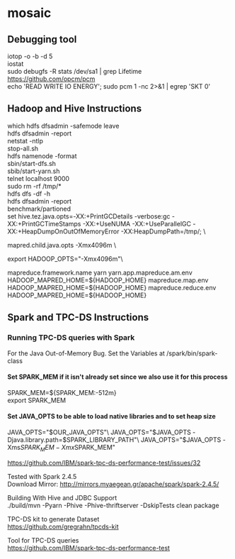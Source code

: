 # mosaic

## Debugging tool

iotop -o -b -d 5\
iostat\
sudo debugfs -R stats /dev/sa1 | grep Lifetime\
https://github.com/opcm/pcm \
echo 'READ WRITE IO ENERGY'; sudo pcm 1 -nc 2>&1 | egrep 'SKT   0'

## Hadoop and Hive Instructions

which hdfs dfsadmin -safemode leave\
hdfs dfsadmin -report\
netstat -ntlp\
stop-all.sh\
hdfs namenode -format\
sbin/start-dfs.sh\
sbib/start-yarn.sh\
telnet localhost 9000\
sudo rm -rf /tmp/* \
hdfs dfs -df -h \
hdfs dfsadmin -report \
benchmark/partioned \
set hive.tez.java.opts=-XX:+PrintGCDetails -verbose:gc -XX:+PrintGCTimeStamps -XX:+UseNUMA -XX:+UseParallelGC -XX:+HeapDumpOnOutOfMemoryError -XX:HeapDumpPath=/tmp/; \

<property>
    <name>mapred.child.java.opts</name>
    <value>-Xmx4096m</value>
</property> \

export HADOOP_OPTS="-Xmx4096m"\

<configuration>
    <property>
        <name>mapreduce.framework.name</name>
        <value>yarn</value>
    </property>
    <property>
        <name>yarn.app.mapreduce.am.env</name>
        <value>HADOOP_MAPRED_HOME=${HADOOP_HOME}</value>
    </property>
    <property>
        <name>mapreduce.map.env</name>
        <value>HADOOP_MAPRED_HOME=${HADOOP_HOME}</value>
    </property>
    <property>
        <name>mapreduce.reduce.env</name>
        <value>HADOOP_MAPRED_HOME=${HADOOP_HOME}</value>
    </property>
</configuration>

## Spark and TPC-DS Instructions

### Running TPC-DS queries with Spark


For the Java Out-of-Memory Bug. Set the Variables at /spark/bin/spark-class
#### Set SPARK_MEM if it isn't already set since we also use it for this process
SPARK_MEM=${SPARK_MEM:-512m}\
export SPARK_MEM

#### Set JAVA_OPTS to be able to load native libraries and to set heap size
JAVA_OPTS="$OUR_JAVA_OPTS"\
JAVA_OPTS="$JAVA_OPTS -Djava.library.path=$SPARK_LIBRARY_PATH"\
JAVA_OPTS="$JAVA_OPTS -Xms$SPARK_MEM -Xmx$SPARK_MEM"

https://github.com/IBM/spark-tpc-ds-performance-test/issues/32

Tested with Spark 2.4.5\
Download Mirror: http://mirrors.myaegean.gr/apache/spark/spark-2.4.5/

Building With Hive and JDBC Support\
./build/mvn -Pyarn -Phive -Phive-thriftserver -DskipTests clean package

TPC-DS kit to generate Dataset\
https://github.com/gregrahn/tpcds-kit

Tool for TPC-DS queries\
https://github.com/IBM/spark-tpc-ds-performance-test



